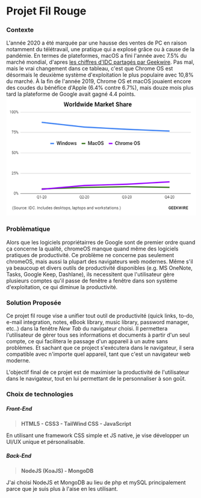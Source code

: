 # Projet Fil Rouge

### Contexte
L'année 2020 a été marquée par une hausse des ventes de PC en raison notamment du télétravail, une pratique qui a explosé grâce ou à cause de la pandémie.
En termes de plateformes, macOS a fini l'année avec 7.5% du marché mondial, d'apres [les chiffres d'IDC partagés par Geekwire](https://www.geekwire.com/2021/chromebooks-outsold-macs-worldwide-2020-cutting-windows-market-share/). Pas mal, mais le vrai changement dans ce tableau, c'est que Chrome OS est désormais le deuxième système d'exploitation le plus populaire avec 10,8% du marché. À la fin de l'année 2019, Chrome OS et macOS jouaient encore des coudes du bénéfice d'Apple (6.4% contre 6.7%), mais douze mois plus tard la plateforme de Google avait gagné 4.4 points.
![Operating system marketshare](assets/marketshare.png)

### Problèmatique
Alors que les logiciels propriétairres de Google sont de premier ordre quand ça concerne la qualité, chromeOS manque quand même des logiciels pratiques de productivité.
Ce problème ne concerne pas seulement chromeOS, mais aussi la plupart des navigateurs web modernes. Même s'il ya beaucoup et divers outils de productivité disponibles (e.g. MS OneNote, Tasks, Google Keep, Dashlane), ils necessitent que l'utilisateur gère plusieurs comptes qu'il passe de fenêtre a fenêtre dans son système d'exploitation, ce qui diminue la productivité.

### Solution Proposée
Ce projet fil rouge vise a unifier tout outil de productivité (quick links, to-do, e-mail integration, notes, eBook library, music library, password manager, etc..) dans la fenêtre *New Tab* du navigateur choisi. Il permettera l'utilisateur de gèrer tous ses informations et documents à partir d'un seul compte, ce qui facilitera le passage d'un appareil à un autre sans problèmes.
Et sachant que ce project s'exécutera dans le navigateur, il sera compatible avec n'importe quel appareil, tant que c'est un navigateur web moderne.

L'objectif final de ce projet est de maximiser la productivité de l'utilisateur dans le navigateur, tout en lui permettant de le personnaliser à son goût.

### Choix de technologies
##### Front-End
> **HTML5 - CSS3 - TailWind CSS - JavaScript**

En utilisant une framework CSS simple et JS native, je vise développer un UI/UX unique et pérsonalisable.

##### Back-End
> **NodeJS (KoaJS) - MongoDB**

J'ai choisi NodeJS et MongoDB au lieu de php et mySQL principalement parce que je suis plus à l'aise en les utilisant.